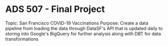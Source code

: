 # ADS 507 - Final Project 

Topic: San Francisco COVID-19 Vaccinations
Purpose: Create a data pipeline from loading the data through DataSF's API that is updated daily to storing into Google's BigQuery for further analysis along with DBT for data transformations
